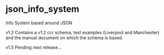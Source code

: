 # json_info_system
Info System based around JSON

v1.2 Contains a v1.2 ccr schema, test examples (Liverpool and Manchester) and the manual document on which the schema is based.

v1.5 Pending next release...

